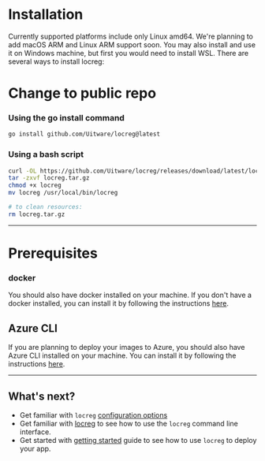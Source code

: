# Installation 

Currently supported platforms include only Linux amd64. We're planning to add macOS ARM and Linux ARM support soon.
You may also install and use it on Windows machine, but first you would need to install WSL. There are several ways to install locreg:

# Change to public repo
### Using the go install command 
```bash
go install github.com/Uitware/locreg@latest  
```

### Using a bash script
```bash
curl -OL https://github.com/Uitware/locreg/releases/download/latest/locreg.tar.gz
tar -zxvf locreg.tar.gz
chmod +x locreg
mv locreg /usr/local/bin/locreg

# to clean resources: 
rm locreg.tar.gz
```

---
# Prerequisites 
### docker
You should also have docker installed on your machine. If you don't have a docker installed, you can install it by 
following the instructions [here](https://docs.docker.com/get-docker/).

## Azure CLI
If you are planning to deploy your images to Azure, you should also have Azure CLI installed on your machine. 
You can install it by following the instructions [here](https://docs.microsoft.com/en-us/cli/azure/install-azure-cli).

---
## What's next?
- Get familiar with `locreg` [configuration options](./configuration.md)
- Get familiar with [locreg](./cli/locreg.md) to see how to use the `locreg` command line interface.
- Get started with [getting started](./getting_started.md) guide to see how to use `locreg` to deploy your app.
